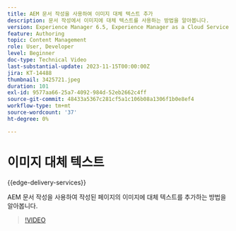 ```yaml
---
title: AEM 문서 작성을 사용하여 이미지 대체 텍스트 추가
description: 문서 작성에서 이미지에 대체 텍스트를 사용하는 방법을 알아봅니다.
version: Experience Manager 6.5, Experience Manager as a Cloud Service
feature: Authoring
topic: Content Management
role: User, Developer
level: Beginner
doc-type: Technical Video
last-substantial-update: 2023-11-15T00:00:00Z
jira: KT-14488
thumbnail: 3425721.jpeg
duration: 101
exl-id: 9577aa66-25a7-4092-984d-52eb2662c4ff
source-git-commit: 48433a5367c281cf5a1c106b08a1306f1b0e8ef4
workflow-type: tm+mt
source-wordcount: '37'
ht-degree: 0%

---
```


# 이미지 대체 텍스트

{{edge-delivery-services}}

AEM 문서 작성을 사용하여 작성된 페이지의 이미지에 대체 텍스트를 추가하는 방법을 알아봅니다.

>[!VIDEO](https://video.tv.adobe.com/v/3438682/?learn=on&captions=kor)
